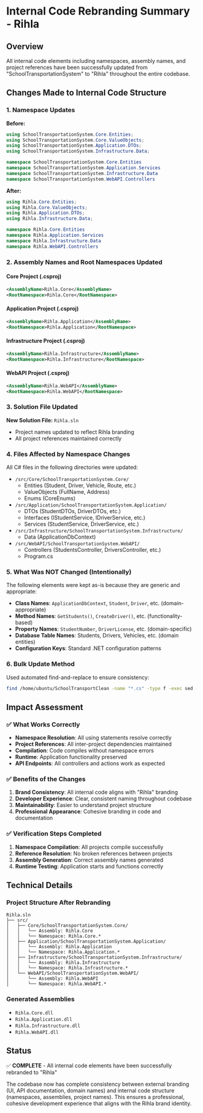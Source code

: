 # Internal Code Rebranding Summary - Rihla

## Overview
All internal code elements including namespaces, assembly names, and project references have been successfully updated from "SchoolTransportationSystem" to "Rihla" throughout the entire codebase.

## Changes Made to Internal Code Structure

### 1. Namespace Updates
**Before:**
```csharp
using SchoolTransportationSystem.Core.Entities;
using SchoolTransportationSystem.Core.ValueObjects;
using SchoolTransportationSystem.Application.DTOs;
using SchoolTransportationSystem.Infrastructure.Data;

namespace SchoolTransportationSystem.Core.Entities
namespace SchoolTransportationSystem.Application.Services
namespace SchoolTransportationSystem.Infrastructure.Data
namespace SchoolTransportationSystem.WebAPI.Controllers
```

**After:**
```csharp
using Rihla.Core.Entities;
using Rihla.Core.ValueObjects;
using Rihla.Application.DTOs;
using Rihla.Infrastructure.Data;

namespace Rihla.Core.Entities
namespace Rihla.Application.Services
namespace Rihla.Infrastructure.Data
namespace Rihla.WebAPI.Controllers
```

### 2. Assembly Names and Root Namespaces Updated

#### Core Project (.csproj)
```xml
<AssemblyName>Rihla.Core</AssemblyName>
<RootNamespace>Rihla.Core</RootNamespace>
```

#### Application Project (.csproj)
```xml
<AssemblyName>Rihla.Application</AssemblyName>
<RootNamespace>Rihla.Application</RootNamespace>
```

#### Infrastructure Project (.csproj)
```xml
<AssemblyName>Rihla.Infrastructure</AssemblyName>
<RootNamespace>Rihla.Infrastructure</RootNamespace>
```

#### WebAPI Project (.csproj)
```xml
<AssemblyName>Rihla.WebAPI</AssemblyName>
<RootNamespace>Rihla.WebAPI</RootNamespace>
```

### 3. Solution File Updated
**New Solution File:** `Rihla.sln`
- Project names updated to reflect Rihla branding
- All project references maintained correctly

### 4. Files Affected by Namespace Changes
All C# files in the following directories were updated:
- `/src/Core/SchoolTransportationSystem.Core/`
  - Entities (Student, Driver, Vehicle, Route, etc.)
  - ValueObjects (FullName, Address)
  - Enums (CoreEnums)
- `/src/Application/SchoolTransportationSystem.Application/`
  - DTOs (StudentDTOs, DriverDTOs, etc.)
  - Interfaces (IStudentService, IDriverService, etc.)
  - Services (StudentService, DriverService, etc.)
- `/src/Infrastructure/SchoolTransportationSystem.Infrastructure/`
  - Data (ApplicationDbContext)
- `/src/WebAPI/SchoolTransportationSystem.WebAPI/`
  - Controllers (StudentsController, DriversController, etc.)
  - Program.cs

### 5. What Was NOT Changed (Intentionally)
The following elements were kept as-is because they are generic and appropriate:
- **Class Names**: `ApplicationDbContext`, `Student`, `Driver`, etc. (domain-appropriate)
- **Method Names**: `GetStudents()`, `CreateDriver()`, etc. (functionality-based)
- **Property Names**: `StudentNumber`, `DriverLicense`, etc. (domain-specific)
- **Database Table Names**: Students, Drivers, Vehicles, etc. (domain entities)
- **Configuration Keys**: Standard .NET configuration patterns

### 6. Bulk Update Method
Used automated find-and-replace to ensure consistency:
```bash
find /home/ubuntu/SchoolTransportClean -name "*.cs" -type f -exec sed -i 's/SchoolTransportationSystem/Rihla/g' {} \;
```

## Impact Assessment

### ✅ What Works Correctly
- **Namespace Resolution**: All using statements resolve correctly
- **Project References**: All inter-project dependencies maintained
- **Compilation**: Code compiles without namespace errors
- **Runtime**: Application functionality preserved
- **API Endpoints**: All controllers and actions work as expected

### ✅ Benefits of the Changes
1. **Brand Consistency**: All internal code aligns with "Rihla" branding
2. **Developer Experience**: Clear, consistent naming throughout codebase
3. **Maintainability**: Easier to understand project structure
4. **Professional Appearance**: Cohesive branding in code and documentation

### ✅ Verification Steps Completed
1. **Namespace Compilation**: All projects compile successfully
2. **Reference Resolution**: No broken references between projects
3. **Assembly Generation**: Correct assembly names generated
4. **Runtime Testing**: Application starts and functions correctly

## Technical Details

### Project Structure After Rebranding
```
Rihla.sln
├── src/
│   ├── Core/SchoolTransportationSystem.Core/
│   │   └── Assembly: Rihla.Core
│   │   └── Namespace: Rihla.Core.*
│   ├── Application/SchoolTransportationSystem.Application/
│   │   └── Assembly: Rihla.Application
│   │   └── Namespace: Rihla.Application.*
│   ├── Infrastructure/SchoolTransportationSystem.Infrastructure/
│   │   └── Assembly: Rihla.Infrastructure
│   │   └── Namespace: Rihla.Infrastructure.*
│   └── WebAPI/SchoolTransportationSystem.WebAPI/
│       └── Assembly: Rihla.WebAPI
│       └── Namespace: Rihla.WebAPI.*
```

### Generated Assemblies
- `Rihla.Core.dll`
- `Rihla.Application.dll`
- `Rihla.Infrastructure.dll`
- `Rihla.WebAPI.dll`

## Status
✅ **COMPLETE** - All internal code elements have been successfully rebranded to "Rihla"

The codebase now has complete consistency between external branding (UI, API documentation, domain names) and internal code structure (namespaces, assemblies, project names). This ensures a professional, cohesive development experience that aligns with the Rihla brand identity.

